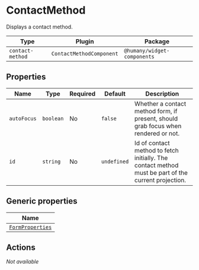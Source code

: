 # ContactMethod

Displays a contact method.

| Type             | Plugin                   | Package                     |
| ---------------- | ------------------------ | --------------------------- |
| `contact-method` | `ContactMethodComponent` | `@humany/widget-components` |

## Properties

| Name        | Type      | Required | Default     | Description                                                                                         |
| ----------- | --------- | -------- | ----------- | --------------------------------------------------------------------------------------------------- |
| `autoFocus` | `boolean` | No       | `false`     | Whether a contact method form, if present, should grab focus when rendered or not.                  |
| `id`        | `string`  | No       | `undefined` | Id of contact method to fetch initially. The contact method must be part of the current projection. |

## Generic properties

| Name                                                                       |
| -------------------------------------------------------------------------- |
| [`FormProperties`](/component-reference/generic-properties#formproperties) |

## Actions

_Not available_
